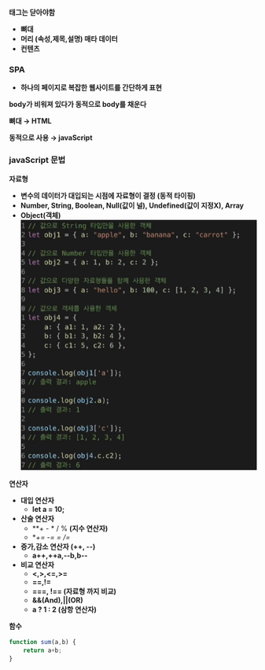 **태그는 닫아야함**  

- **<html><html/> 뼈대**
- **<head><head/>머리 (속성,제목,설명) 매타 데이터**
- **<body><body/> 컨텐츠**

### **SPA**

- **하나의 페이지로 복잡한 웹사이트를 간단하게 표현**


**body가 비워져 있다가 동적으로 body를 채운다**

**뼈대 → HTML**

**동적으로 사용 → javaScript**

### javaScript 문법

**자료형**

- **변수의 데이터가 대입되는 시점에 자료형이 결정 (동적 타이핑)**
- **Number, String, Boolean, Null(값이 널), Undefined(값이 지정X), Array**
- **Object(객체)**
![alt text](<imges/Untitled (1).png>)

**연산자**

- **대입 연산자**
    - **let a = 10;**
- **산술 연산자**
    - **+ - * /  %  **(지수 연산자)**
    - **+=  -=   *=   /=**
- **증가,감소 연산자 (++, --)**
    - **a++,++a,--b,b--**
- **비교 연산자**
    - **<,>,<=,>=**
    - **==,!=**
    - **===, !== (자료형 까지 비교)**
    - **&&(And),||(OR)**
    - **a ? 1 : 2 (삼항 연산자)**

**함수** 

```jsx
function sum(a,b) {
	return a+b;
}
```